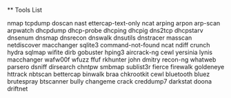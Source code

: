** Tools List
 
nmap tcpdump doscan nast ettercap-text-only ncat
arping arpon arp-scan arpwatch
dhcpdump dhcp-probe dhcping dhcpig dns2tcp dhcpstarv
dnsenum dnsmap dnsrecon dnswalk dnsutils dnstracer
masscan netdiscover macchanger sqlite3 command-not-found
ncat ndiff crunch hydra sqlmap wifite dirb gobuster hping3 aircrack-ng cewl
yersinia lynis macchanger wafw00f wfuzz ffuf rkhunter john dmitry recon-ng
whatweb parsero dsniff dirsearch chntpw smbmap sublist3r fierce
firewalk goldeneye httrack nbtscan bettercap binwalk braa chkrootkit
cewl bluetooth bluez brutespray btscanner bully changeme crack
creddump7 darkstat doona driftnet
